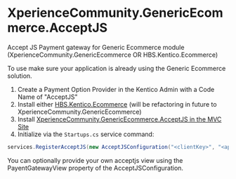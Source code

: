 # XperienceCommunity.GenericEcommerce.AcceptJS

Accept JS Payment gateway for Generic Ecommerce module (XperienceCommunity.GenericEcommerce OR HBS.Kentico.Ecommerce)

To use make sure your application is already using the Generic Ecommerce solution.

1. Create a Payment Option Provider in the Kentico Admin with a Code Name of "AcceptJS"
2. Install either [HBS.Kentico.Ecommerce](https://www.nuget.org/packages/HBS.Kentico.Ecommerce/) (will be refactoring in future to XperienceCommunity.GenericEcommerce)
3. Install [XperienceCommunity.GenericEcommerce.AcceptJS in the MVC Site]()
4. Initialize via the `Startups.cs` service command:
``` csharp 
services.RegisterAcceptJS(new AcceptJSConfiguration("<clientKey>", "<apiLoginID>", "<ApiTransactionKey>"));
```

You can optionally provide your own acceptjs view using the PayentGatewayView property of the AcceptJSConfiguration.
